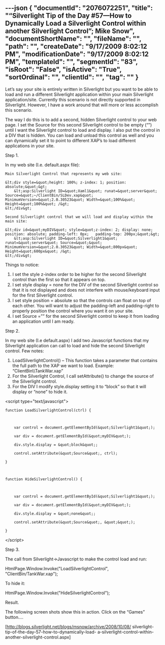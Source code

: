---json
{
  "documentId": "2076072251",
  "title": "“Silverlight Tip of the Day #57—How to Dynamically Load a Silverlight Control within another Silverlight Control”; Mike Snow",
  "documentShortName": "",
  "fileName": "",
  "path": "",
  "createDate": "9/17/2009 8:02:12 PM",
  "modificationDate": "9/17/2009 8:02:12 PM",
  "templateId": "",
  "segmentId": "83",
  "isRoot": "False",
  "isActive": "True",
  "sortOrdinal": "",
  "clientId": "",
  "tag": ""
}
---

Let’s say your site is entirely written in Silverlight but you want to be able to load and run a different Silverlight application within your main Silverlight application/site. Currently this scenario is not directly supported in Silverlight. However, I have a work around that will more or less accomplish this scenario.

The way I do this is to add a second, hidden Silverlight control to your web page. I set the Source for this second Silverlight control to be empty (“”) until I want the Silverlight control to load and display. I also put the control in a DIV that is hidden. You can load and unload this control as well and you can dynamically set it to point to different XAP’s to load different applications in your site.

Step 1.

In my web site (I.e. default.aspx file):

    Main Silverlight Control that represents my web site:

    &lt;div style=&quot;height: 100%; z-index: 1; position: absolute;&quot;&gt;
        &lt;asp:Silverlight ID=&quot;Xaml1&quot; runat=&quot;server&quot; Source=&quot;~/ClientBin/SLDev.xap&quot;  MinimumVersion=&quot;2.0.30523&quot; Width=&quot;100%&quot; Height=&quot;100%&quot; /&gt;
    &lt;/div&gt;

    Second Silverlight control that we will load and display within the main site:

    &lt;div id=&quot;myDIV&quot; style=&quot;z-index: 2; display: none; position: absolute; padding-left: 0px;   padding-top: 200px;&quot;&gt;
        &lt;asp:Silverlight ID=&quot;Silverlight1&quot; runat=&quot;server&quot; Source=&quot;&quot; MinimumVersion=&quot;2.0.30523&quot; Width=&quot;800px&quot; Height=&quot;600px&quot; /&gt;
    &lt;/div&gt;

Things to notice:

   1. I set the style z-index order to be higher for the second Silverlight control than the first so that it appears on top.
   2. I set style display = none for the DIV of the second Silverlight control so that it is not displayed and does not interfere with mouse/keyboard input for the first Silverlight control.
   3. I set style position = absolute so that the controls can float on top of each other. You will want to adjust the padding-left and padding-right to properly position the control where you want it on your site.
   4. I set Source =”” for the second Silverlight control to keep it from loading an application until I am ready.

Step 2.

In my web site (I.e default.aspx) I add two Javascript functions that my Silverlight application can call to load and hide the second Silverlight control. Few notes:

   1. LoadSilverlightControl() – This function takes a parameter that contains the full path to the XAP we want to load. Example: “ClientBin&bsol;&bsol;TankWar.xap”
   2. For the Silverlight Control, I call setAttribute() to change the source of the Silverlight control.
   3. For the DIV I modify style.display setting it to “block” so that it will display or “none” to hide it.

&lt;script type=&quot;text/javascript&quot;&gt;

    function LoadSilverlightControl(ctrl) {

 

        var control = document.getElementById(&quot;Silverlight1&quot;);

        var div = document.getElementById(&quot;myDIV&quot;);

        div.style.display = &quot;block&quot;;        

        control.setAttribute(&quot;Source&quot;, ctrl);

    }

 

    function HideSilverlightControl() {

 

        var control = document.getElementById(&quot;Silverlight1&quot;);

        var div = document.getElementById(&quot;myDIV&quot;);

        div.style.display = &quot;none&quot;;

        control.setAttribute(&quot;Source&quot;, &quot;&quot;);

    }

&lt;/script&gt;

Step 3.

The call from Silverlight-&gt;Javascript to make the control load and run:

HtmlPage.Window.Invoke(&quot;LoadSilverlightControl&quot;, &quot;ClientBin/TankWar.xap&quot;);

To hide it:

HtmlPage.Window.Invoke(&quot;HideSilverlightControl&quot;);

Result.

The following screen shots show this in action. Click on the “Games” button….

[http://blogs.silverlight.net/blogs/msnow/archive/2008/10/08/
    silverlight-tip-of-the-day-57-how-to-dynamically-load-
    a-silverlight-control-within-another-silverlight-control.aspx]
